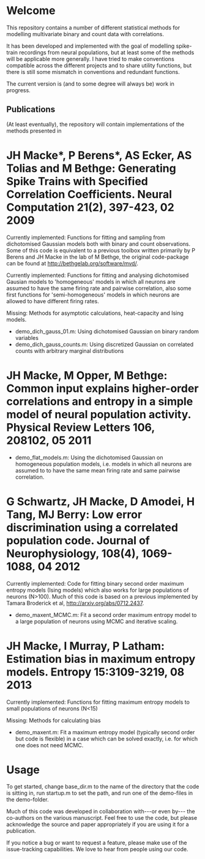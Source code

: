 
# Welcome #

This repository contains a number of different statistical methods for modelling multivariate binary and count data with correlations. 

It has been developed and implemented with the goal of modelling spike-train recordings from neural populations, but at least some of the methods will be applicable more generally. I have tried to make conventions compatible across the different projects and to share utility functions, but there is still some mismatch in conventions and redundant functions.

The current version is (and to some degree will always be) work in progress.


## Publications ## 

(At least eventually), the repository will contain implementations of the methods presented in 

#  JH Macke*, P Berens*, AS Ecker, AS Tolias and M Bethge: Generating Spike Trains with Specified Correlation Coefficients. Neural Computation 21(2), 397-423, 02 2009

Currently implemented: Functions for fitting and sampling from dichotomised Gaussian models both with binary and count observations. Some of this code is equivalent to a previous toolbox written primarily by P Berens and JH Macke in the lab of M Bethge, the original code-package can be found at http://bethgelab.org/software/mvd/.

Currently implemented: Functions for fitting and analysing dichotomised Gausian models to 'homogeneous' models in which all neurons are assumed to have the same firing rate and pairwise correlation, also some first functions for 'semi-homogeneous' models in which neurons are allowed to have different firing rates.

Missing: Methods for asymptotic calculations, heat-capacity and Ising models. 


* demo_dich_gauss_01.m: Using dichotomised Gaussian on binary random variables
* demo_dich_gauss_counts.m: Using discretized Gaussian on correlated counts with arbitrary marginal distributions

# JH Macke, M Opper, M Bethge: Common input explains higher-order correlations and entropy in a simple model of neural population activity. Physical Review Letters 106, 208102, 05 2011

* demo_flat_models.m: Using the dichotomised Gaussian on homogeneous population models, i.e. models in which all neurons are assumed to to have the same mean firing rate and same pairwise correlation.


# G Schwartz, JH Macke, D Amodei, H Tang, MJ Berry: Low error discrimination using a correlated population code. Journal of Neurophysiology, 108(4), 1069-1088, 04 2012

Currently implemented: Code for fitting binary second order maximum entropy models (Ising models) which also works for large populations of neurons (N>100). Much of this code is based on a previous implemented by Tamara Broderick et al, http://arxiv.org/abs/0712.2437.

* demo_maxent_MCMC.m: Fit a second order maximum entropy model to a large population of neurons using MCMC and iterative scaling.

# JH Macke, I Murray, P Latham: Estimation bias in maximum entropy models. Entropy 15:3109-3219, 08 2013

Currently implemented: Functions for fitting maximum entropy models to small populations of neurons (N<15)

Missing: Methods for calculating bias 

* demo_maxent.m: Fit a maximum entropy model (typically second order but code is flexible) in a case which can be solved exactly, i.e. for which one does not need MCMC.
 
# Usage ## 

To get started, change base_dir.m to the name of the directory that the code is sitting in, run startup.m to set the path, and run one of the demo-files in the demo-folder. 

Much of this code was developed in collaboration with---or even by--- the co-authors on the various manuscript. Feel free to use the code, but please acknowledge the source and paper appropriately if you are using it for a publication. 

If you notice a bug or want to request a feature, please make use of the issue-tracking capabilities. We love to hear from people using our code.